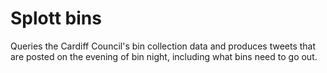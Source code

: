 # Splott bins

Queries the Cardiff Council's bin collection data and produces tweets that are posted on the evening of bin night, including what bins need to go out.

